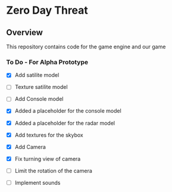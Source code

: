 # Zero Day Threat

## Overview ##
This repository contains code for the game engine and our game

### To Do - For Alpha Prototype
- [x] Add satilite model
- [ ] Texture satilite model
- [ ] Add Console model
- [x] Added a placeholder for the console model
- [x] Added a placeholder for the radar model
- [x] Add textures for the skybox
- [x] Add Camera
- [x] Fix turning view of camera
- [ ] Limit the rotation of the camera
- [ ] Implement sounds






 
